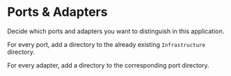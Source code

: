 # Ports & Adapters

Decide which ports and adapters you want to distinguish in this application.

For every port, add a directory to the already existing `Infrastructure` directory.

For every adapter, add a directory to the corresponding port directory.
